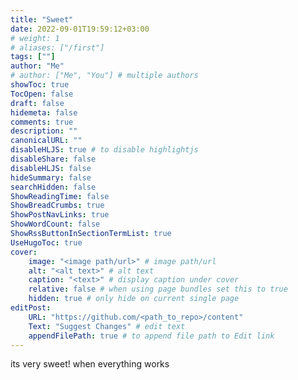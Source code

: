 ```yaml
---
title: "Sweet"
date: 2022-09-01T19:59:12+03:00
# weight: 1
# aliases: ["/first"]
tags: [""]
author: "Me"
# author: ["Me", "You"] # multiple authors
showToc: true
TocOpen: false
draft: false
hidemeta: false
comments: true
description: ""
canonicalURL: ""
disableHLJS: true # to disable highlightjs
disableShare: false
disableHLJS: false
hideSummary: false
searchHidden: false
ShowReadingTime: false
ShowBreadCrumbs: true
ShowPostNavLinks: true
ShowWordCount: false
ShowRssButtonInSectionTermList: true
UseHugoToc: true
cover:
    image: "<image path/url>" # image path/url
    alt: "<alt text>" # alt text
    caption: "<text>" # display caption under cover
    relative: false # when using page bundles set this to true
    hidden: true # only hide on current single page
editPost:
    URL: "https://github.com/<path_to_repo>/content"
    Text: "Suggest Changes" # edit text
    appendFilePath: true # to append file path to Edit link
---
```


its very sweet! when everything works
